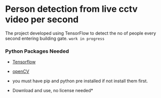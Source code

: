 # Person detection from live cctv video per second

The project developed using TensorFlow to detect the no of people every second entering building gate. `work in progress`

### Python Packages Needed

* <a href='https://github.com/tensorflow/tensorflow'>Tensorflow</a><br>
* <a href='https://github.com/skvark/opencv-python'>openCV</a><br>
* you must have pip and python pre installed if not install them first.

* Download and use, no license needed*